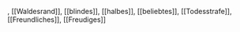 , [[Waldesrand]], [[blindes]], [[halbes]], [[beliebtes]], [[Todesstrafe]], [[Freundliches]], [[Freudiges]]